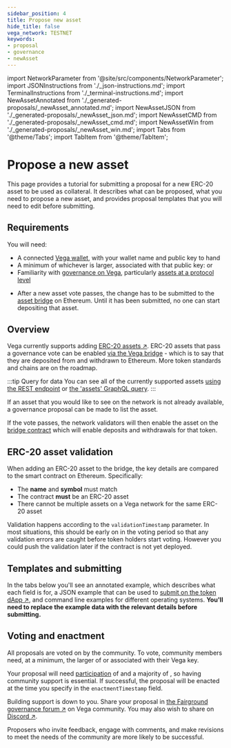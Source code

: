 ```yaml
---
sidebar_position: 4
title: Propose new asset
hide_title: false
vega_network: TESTNET
keywords:
- proposal
- governance
- newAsset
---
```

import NetworkParameter from '@site/src/components/NetworkParameter';
import JSONInstructions from './_json-instructions.md';
import TerminalInstructions from './_terminal-instructions.md';
import NewAssetAnnotated from './_generated-proposals/_newAsset_annotated.md';
import NewAssetJSON from './_generated-proposals/_newAsset_json.md';
import NewAssetCMD from './_generated-proposals/_newAsset_cmd.md';
import NewAssetWin from './_generated-proposals/_newAsset_win.md';
import Tabs from '@theme/Tabs';
import TabItem from '@theme/TabItem';

# Propose a new asset
This page provides a tutorial for submitting a proposal for a new ERC-20 asset to be used as collateral. It describes what can be proposed, what you need to propose a new asset, and provides proposal templates that you will need to edit before submitting.

## Requirements

You will need:
* A connected [Vega wallet](../../tools/vega-wallet/index.md), with your wallet name and public key to hand
* A minimum of whichever is larger, associated with that public key: <NetworkParameter frontMatter={frontMatter} param="governance.proposal.asset.minProposerBalance" hideName={true} suffix="tokens"/> or <NetworkParameter frontMatter={frontMatter} param="spam.protection.proposal.min.tokens" hideName={true}  formatter="governanceToken" suffix="tokens"/>
* Familiarity with [governance on Vega](../../concepts/vega-protocol.md#governance), particularly [assets at a protocol level](../../concepts/vega-protocol#assettoken-management)
- After a new asset vote passes, the change has to be submitted to the [asset bridge](../../concepts/vega-protocol#assettoken-management) on Ethereum. Until it has been submitted, no one can start depositing that asset.

## Overview
Vega currently supports adding [ERC-20 assets ↗](https://ethereum.org/en/developers/docs/standards/tokens/erc-20/#top). ERC-20 assets that pass a governance vote can be enabled [via the Vega bridge](../../api/bridge/index.md) - which is to say that they are deposited from and withdrawn to Ethereum. More token standards and chains are on the roadmap.

:::tip Query for data
You can see all of the currently supported assets [using the REST endpoint](../../api/rest/data-v2/trading-data-service-list-assets) or [the 'assets' GraphQL query](../../api/graphql/queries/assets).
:::

If an asset that you would like to see on the network is not already available, a governance proposal can be made to list the asset. 

If the vote passes, the network validators will then enable the asset on the [bridge contract](../../api/bridge/contracts/ERC20_Bridge_Logic#tag/TradingDataService/operation/TradingDataService1_ERC20WithdrawalApproval) which will enable deposits and withdrawals for that token.

## ERC-20 asset validation
When adding an ERC-20 asset to the bridge, the key details are compared to the smart contract on Ethereum. Specifically:
- The **name** and **symbol** must match
- The contract **must** be an ERC-20 asset
- There cannot be multiple assets on a Vega network for the same ERC-20 asset

Validation happens according to the `validationTimestamp` parameter. In most situations, this should be early on in the voting period so that any validation errors are caught before token holders start voting. However you could push the validation later if the contract is not yet deployed.

## Templates and submitting
In the tabs below you'll see an annotated example, which describes what each field is for, a JSON example that can be used to [submit on the token dApp ↗](https://token.fairground.wtf/governance/propose/new-asset), and command line examples for different operating systems. **You'll need to replace the example data with the relevant details before submitting.**

<Tabs groupId="newAssetProposal">
  <TabItem value="annotated" label="Annotated example">
    <NewAssetAnnotated />
  </TabItem>
  <TabItem value="json" label="Token dApp (JSON)">
		<JSONInstructions />
		<NewAssetJSON />
  </TabItem>
  <TabItem value="cmd" label="Command line (Linux / OSX)">
		<TerminalInstructions />
		<NewAssetCMD />
  </TabItem>
  <TabItem value="win" label="Command line (Windows)">
		<TerminalInstructions />
		<NewAssetWin />
  </TabItem>
</Tabs>

## Voting and enactment
All proposals are voted on by the community. To vote, community members need, at a minimum, the larger of <NetworkParameter frontMatter={frontMatter} param="governance.proposal.asset.minVoterBalance" suffix="tokens" hideName={true} /> or <NetworkParameter frontMatter={frontMatter} formatter="governanceToken" param="spam.protection.voting.min.tokens" suffix="tokens" hideName={true} /> associated with their Vega key. 

Your proposal will need [participation](../../concepts/vega-protocol#how-the-outcome-is-calculated) of <NetworkParameter frontMatter={frontMatter} param="governance.proposal.asset.requiredParticipation" formatter="percent" hideName={true} /> and a majority of <NetworkParameter frontMatter={frontMatter} param="governance.proposal.asset.requiredMajority" formatter="percent" hideName={true} />, so having community support is essential. If successful, the proposal will be enacted at the time you specify in the `enactmentTimestamp` field.

Building support is down to you. Share your proposal in [the Fairground governance forum ↗](https://community.vega.xyz/c/fairground-testnet-governance/32) on Vega community. You may also wish to share on [Discord ↗](https://vega.xyz/discord).

Proposers who invite feedback, engage with comments, and make revisions to meet the needs of the community are more likely to be successful.
